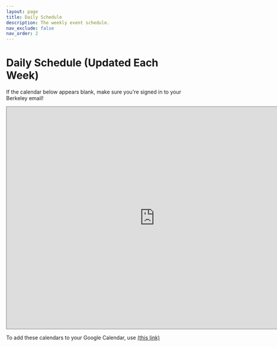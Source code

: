 ```yaml
---
layout: page
title: Daily Schedule
description: The weekly event schedule.
nav_exclude: false
nav_order: 2
---
```


# Daily Schedule (Updated Each Week)

If the calendar below appears blank, make sure you're signed in to your Berkeley email!

<iframe src="https://calendar.google.com/calendar/embed?height=600&wkst=1&ctz=America%2FLos_Angeles&bgcolor=%23ffffff&title=CS10%20Su24%20Schedule&src=Y182NzFhMzJkNGQ4MDllNzRkYmQwZDM1MTIwOGU0YWUzNzFlMzdiMzIxOTIwMTFkZmRiNjE5ZTllZTExYmI1MTFkQGdyb3VwLmNhbGVuZGFyLmdvb2dsZS5jb20&src=Y185MjQ1ZTljZWI4MzAzOTkxYzcwYTAwZDkxYmYwOWQxNzgzMDY0YWZmMzZkYjFhZDZmYTYzODNkZjE2ODhjMTY2QGdyb3VwLmNhbGVuZGFyLmdvb2dsZS5jb20&src=Y19lZWU5OWExZDRiYzA1OWY4ZDlkYzQxZWNhMDI3ZTlhODBhN2M0YjgzMzEyYWFjYmQxNzdjMTI4Njc3NjI0OGQzQGdyb3VwLmNhbGVuZGFyLmdvb2dsZS5jb20&src=Y19jOTE4MDg2ODgzNmVjZjhlZTc0MDAyODNkZTY0YzIwOGVkMzMzZmU0Yjg4YzgyYzllMmYyNzg2NTE5YzJlNTM4QGdyb3VwLmNhbGVuZGFyLmdvb2dsZS5jb20&src=Y184YzBjMmQwMjA3OTUzZjZkNjA1YWVlM2Y4ODUyNzE5NmMyYjc5ZGIwOThlZjlkNDIyZTM2ZWI1ZTczMjI1NGYzQGdyb3VwLmNhbGVuZGFyLmdvb2dsZS5jb20&src=ZW4udXNhI2hvbGlkYXlAZ3JvdXAudi5jYWxlbmRhci5nb29nbGUuY29t&color=%23F6BF26&color=%233F51B5&color=%23F09300&color=%233F51B5&color=%23A79B8E&color=%230B8043" style="border:solid 1px #777" width="800" height="600" frameborder="0" scrolling="no"></iframe>

To add these calendars to your Google Calendar, use <a href="https://calendar.google.com/calendar/u/0/r?cid=c_671a32d4d809e74dbd0d351208e4ae371e37b32192011dfdb619e9ee11bb511d@group.calendar.google.com&cid=c_9245e9ceb8303991c70a00d91bf09d1783064aff36db1ad6fa6383df1688c166@group.calendar.google.com&cid=c_eee99a1d4bc059f8d9dc41eca027e9a80a7c4b83312aacbd177c1286776248d3@group.calendar.google.com&cid=c_c9180868836ecf8ee7400283de64c208ed333fe4b88c82c9e2f2786519c2e538@group.calendar.google.com&cid=c_8c0c2d0207953f6d605aee3f88527196c2b79db098ef9d422e36eb5e732254f3@group.calendar.google.com">(this link)</a>